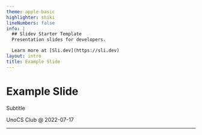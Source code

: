 ```yaml
---
theme: apple-basic
highlighter: shiki
lineNumbers: false
info: |
  ## Slidev Starter Template
  Presentation slides for developers.

  Learn more at [Sli.dev](https://sli.dev)
layout: intro
title: Example Slide
---
```


# Example Slide

Subtitle

<div class="absolute bottom-10">
  <span class="font-light opacity-70">
    UnoCS Club @ 2022-07-17
  </span>
</div>

<!--
Slide notes
-->

---
